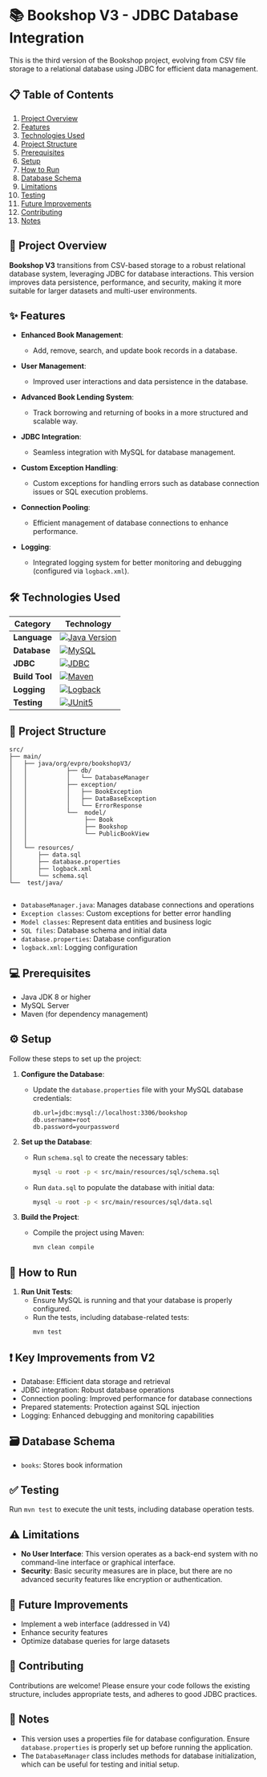 # 📚 Bookshop V3 - JDBC Database Integration

This is the third version of the Bookshop project, evolving from CSV file storage to a relational database using JDBC for efficient data management.

## 📋 Table of Contents

1. [Project Overview](#-project-overview)
2. [Features](#-features)
3. [Technologies Used](#-technologies-used)
4. [Project Structure](#-project-structure)
5. [Prerequisites](#-prerequisites)
6. [Setup](#-setup)
7. [How to Run](#-how-to-run)
8. [Database Schema](#-database-schema)
9. [Limitations](#-limitations)
10. [Testing](#-testing)
11. [Future Improvements](#-future-improvements)
12. [Contributing](#-contributing)
13. [Notes](#-notes)



## 📖 Project Overview

**Bookshop V3** transitions from CSV-based storage to a robust relational database system, leveraging JDBC for database interactions. This version improves data persistence, performance, and security, making it more suitable for larger datasets and multi-user environments.



## ✨ Features

- **Enhanced Book Management**:
   - Add, remove, search, and update book records in a database.

- **User Management**:
   - Improved user interactions and data persistence in the database.

- **Advanced Book Lending System**:
   - Track borrowing and returning of books in a more structured and scalable way.

- **JDBC Integration**:
   - Seamless integration with MySQL for database management.

- **Custom Exception Handling**:
   - Custom exceptions for handling errors such as database connection issues or SQL execution problems.

- **Connection Pooling**:
   - Efficient management of database connections to enhance performance.

- **Logging**:
   - Integrated logging system for better monitoring and debugging (configured via `logback.xml`).



## 🛠 Technologies Used

| Category           | Technology                                                                                                                            |
|--|--|
| **Language**       | [![Java Version](https://img.shields.io/badge/Java-17-orange.svg)](https://www.oracle.com/java/technologies/javase/jdk17-archive-downloads.html) |
| **Database**       | [![MySQL](https://img.shields.io/badge/MySQL-blue.svg)](https://www.mysql.com/)                                                       |
| **JDBC**           | [![JDBC](https://img.shields.io/badge/JDBC-white.svg)](https://docs.oracle.com/javase/tutorial/jdbc/)                                 |
| **Build Tool**     | [![Maven](https://img.shields.io/badge/Maven-3.6.3-green.svg)](https://maven.apache.org/)                                             |
| **Logging**        | [![Logback](https://img.shields.io/badge/Logback-1.2.3-red.svg)](http://logback.qos.ch/)                                              |
| **Testing**        | [![JUnit5](https://img.shields.io/badge/JUnit-5.7.0-green.svg)](https://junit.org/junit5/)                                            |



## 📂 Project Structure


```
src/
├── main/
│   ├── java/org/evpro/bookshopV3/
│   │           ├── db/
│   │           │   └── DatabaseManager
│   │           ├── exception/
│   │           │   ├── BookException
│   │           │   ├── DataBaseException
│   │           │   └── ErrorResponse
│   │           └──  model/
│   │                ├── Book
│   │                ├── Bookshop
│   │                └── PublicBookView
│   │         
│   └── resources/
│       ├── data.sql
│       ├── database.properties
│       ├── logback.xml
│       └── schema.sql
└──  test/java/
                    
``` 

- `DatabaseManager.java`: Manages database connections and operations
- `Exception classes`: Custom exceptions for better error handling
- `Model classes`: Represent data entities and business logic
- `SQL files`: Database schema and initial data
- `database.properties`: Database configuration
- `logback.xml`: Logging configuration




## 💻 Prerequisites
- Java JDK 8 or higher
- MySQL Server
- Maven (for dependency management)

## ⚙️ Setup

Follow these steps to set up the project:

1. **Configure the Database**:
   - Update the `database.properties` file with your MySQL database credentials:
     ```
     db.url=jdbc:mysql://localhost:3306/bookshop
     db.username=root
     db.password=yourpassword
     ```

2. **Set up the Database**:
   - Run `schema.sql` to create the necessary tables:
     ```bash
     mysql -u root -p < src/main/resources/sql/schema.sql
     ```
   - Run `data.sql` to populate the database with initial data:
     ```bash
     mysql -u root -p < src/main/resources/sql/data.sql
     ```

3. **Build the Project**:
   - Compile the project using Maven:
     ```bash
     mvn clean compile
     ```



## 🚀 How to Run

1. **Run Unit Tests**:
   - Ensure MySQL is running and that your database is properly configured.
   - Run the tests, including database-related tests:
       ```bash
       mvn test
       ```


## ❗️ Key Improvements from V2

- Database: Efficient data storage and retrieval
- JDBC integration: Robust database operations
- Connection pooling: Improved performance for database connections
- Prepared statements: Protection against SQL injection
- Logging: Enhanced debugging and monitoring capabilities



## 🗃 Database Schema

- `books`: Stores book information



## ✅ Testing

Run `mvn test` to execute the unit tests, including database operation tests.

## ⚠️ Limitations

- **No User Interface**: This version operates as a back-end system with no command-line interface or graphical interface.
- **Security**: Basic security measures are in place, but there are no advanced security features like encryption or authentication.



## 🚀 Future Improvements

- Implement a web interface (addressed in V4)
- Enhance security features
- Optimize database queries for large datasets

## 🫶 Contributing

Contributions are welcome! Please ensure your code follows the existing structure, includes appropriate tests, and adheres to good JDBC practices.

## 📝  Notes

- This version uses a properties file for database configuration. Ensure `database.properties` is properly set up before running the application.
- The `DatabaseManager` class includes methods for database initialization, which can be useful for testing and initial setup.